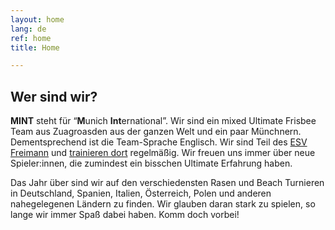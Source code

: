 ```yaml
---
layout: home
lang: de
ref: home
title: Home

---
```

## Wer sind wir?

**MINT** steht für “**M**unich **Int**ernational”. Wir sind ein mixed Ultimate Frisbee Team aus Zuagroasden aus der ganzen Welt und ein paar Münchnern. Dementsprechend ist die Team-Sprache Englisch. Wir sind Teil des [ESV Freimann](https://esvfreimann.org/) und [trainieren dort](https://goo.gl/maps/JhK54zKzgv22) regelmäßig. Wir freuen uns immer über neue Spieler:innen, die zumindest ein bisschen Ultimate Erfahrung haben.  
  
Das Jahr über sind wir auf den verschiedensten Rasen und Beach Turnieren in Deutschland, Spanien, Italien, Österreich, Polen und anderen nahegelegenen Ländern zu finden. Wir glauben daran stark zu spielen, so lange wir immer Spaß dabei haben. Komm doch vorbei!